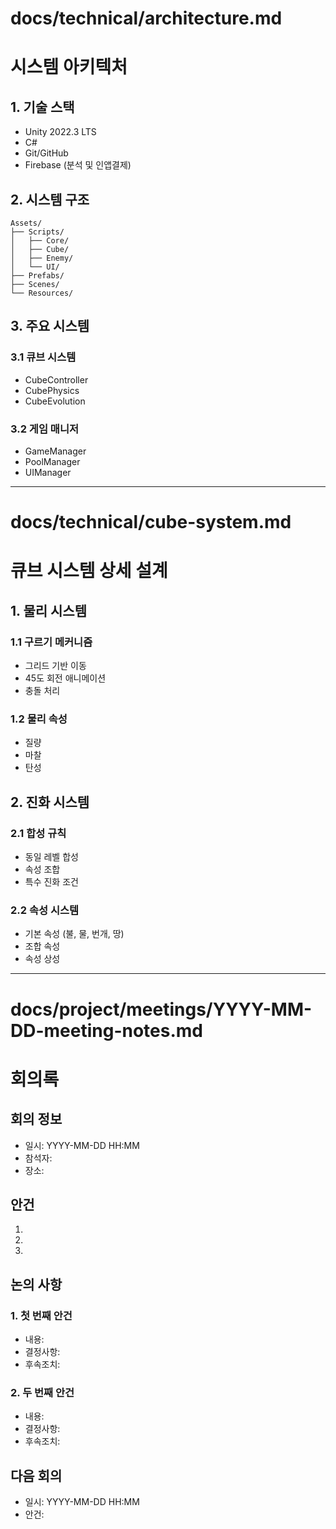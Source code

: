 # docs/technical/architecture.md
# 시스템 아키텍처

## 1. 기술 스택
- Unity 2022.3 LTS
- C#
- Git/GitHub
- Firebase (분석 및 인앱결제)

## 2. 시스템 구조
```
Assets/
├── Scripts/
│   ├── Core/
│   ├── Cube/
│   ├── Enemy/
│   └── UI/
├── Prefabs/
├── Scenes/
└── Resources/
```

## 3. 주요 시스템
### 3.1 큐브 시스템
- CubeController
- CubePhysics
- CubeEvolution

### 3.2 게임 매니저
- GameManager
- PoolManager
- UIManager

---

# docs/technical/cube-system.md
# 큐브 시스템 상세 설계

## 1. 물리 시스템
### 1.1 구르기 메커니즘
- 그리드 기반 이동
- 45도 회전 애니메이션
- 충돌 처리

### 1.2 물리 속성
- 질량
- 마찰
- 탄성

## 2. 진화 시스템
### 2.1 합성 규칙
- 동일 레벨 합성
- 속성 조합
- 특수 진화 조건

### 2.2 속성 시스템
- 기본 속성 (불, 물, 번개, 땅)
- 조합 속성
- 속성 상성

---

# docs/project/meetings/YYYY-MM-DD-meeting-notes.md
# 회의록

## 회의 정보
- 일시: YYYY-MM-DD HH:MM
- 참석자: 
- 장소: 

## 안건
1. 
2. 
3. 

## 논의 사항
### 1. 첫 번째 안건
- 내용:
- 결정사항:
- 후속조치:

### 2. 두 번째 안건
- 내용:
- 결정사항:
- 후속조치:

## 다음 회의
- 일시: YYYY-MM-DD HH:MM
- 안건: